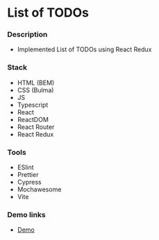 # List of TODOs

### Description

- Implemented List of TODOs using React Redux

### Stack

- HTML (BEM)
- CSS (Bulma)
- JS
- Typescript
- React
- ReactDOM
- React Router
- React Redux

### Tools

- ESlint
- Prettier
- Cypress
- Mochawesome
- Vite

### Demo links

- [Demo](https://AndriiZakharenko.github.io/list-of-todos/)
